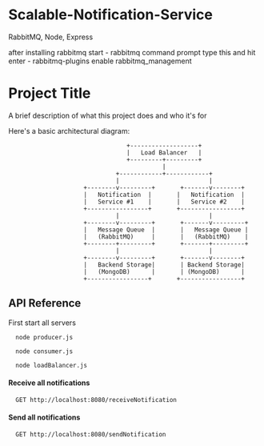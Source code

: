 # Scalable-Notification-Service
RabbitMQ, Node, Express

after installing rabbitmq 
start - rabbitmq command prompt
type this and hit enter - rabbitmq-plugins enable rabbitmq_management

# Project Title

A brief description of what this project does and who it's for


Here's a basic architectural diagram:


                                     +-------------------+
                                     |   Load Balancer   |
                                     +---------+---------+
                                               |
                                  +------------+------------+
                                  |                         |
                         +--------v---------+       +-------v--------+
                         |   Notification  |       |   Notification  |
                         |   Service #1    |       |   Service #2    |
                         +-----------------+       +-----------------+
                                  |                         |
                         +--------v---------+       +-------v---------+
                         |   Message Queue  |       |   Message Queue |
                         |   (RabbitMQ)     |       |   (RabbitMQ)    |
                         +--------+---------+       +-------+---------+
                                  |                         |
                         +--------v---------+       +-------v--------+
                         |   Backend Storage|       | Backend Storage|
                         |   (MongoDB)      |       | (MongoDB)      |
                         +-----------------+       +-----------------+


## API Reference
First start all servers

```http
  node producer.js
```

```http
  node consumer.js
```

```http
  node loadBalancer.js
```
#### Receive all notifications

```http
  GET http://localhost:8080/receiveNotification
```

#### Send all notifications

```http
  GET http://localhost:8080/sendNotification
```
